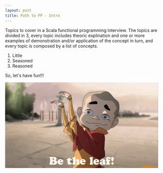 ```yaml
---
layout: post
title: Path to FP - Intro
---
```


Topics to cover in a Scala functional programming interview. The topics are divided in 3, every topic includes theoric explination and one or more examples of demonstration and/or application of the concept in turn, and every topic is composed by a list of concepts.

1. Little
2. Seasoned
3. Reasoned

So, let's have fun!!!

![be-the-leaf](/assets/img/be-the-leaf.gif)